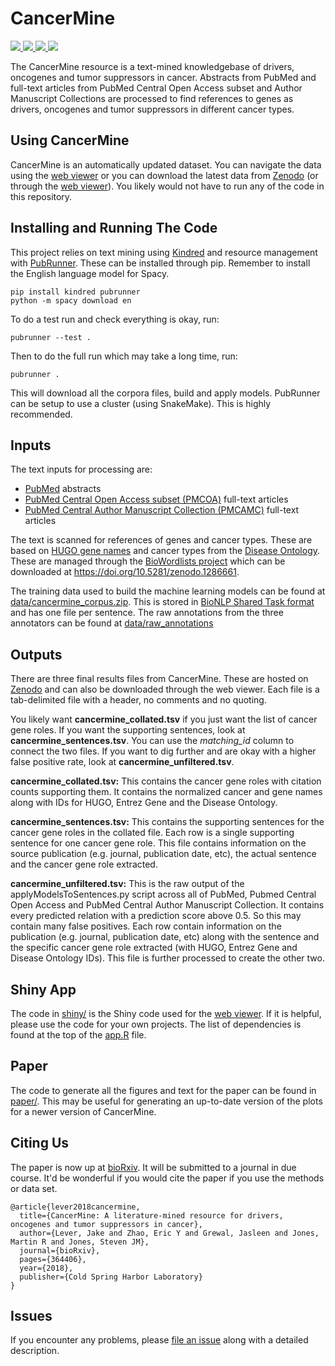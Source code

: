 # CancerMine

<p>
<a href="https://travis-ci.org/jakelever/cancermine">
   <img src="https://travis-ci.org/jakelever/cancermine.svg?branch=master" />
</a>
<a href="http://bionlp.bcgsc.ca/cancermine/">
   <img src="https://img.shields.io/badge/data-viewer-9e42f4.svg" />
</a>
<a href="https://doi.org/10.5281/zenodo.1156241">
   <img src="https://zenodo.org/badge/DOI/10.5281/zenodo.1156241.svg" />
</a>
<a href="https://doi.org/10.1101/364406">
   <img src="https://img.shields.io/badge/bioRxiv-preprint-67baea.svg" />
</a>
</p>

The CancerMine resource is a text-mined knowledgebase of drivers, oncogenes and tumor suppressors in cancer. Abstracts from PubMed and full-text articles from PubMed Central Open Access subset and Author Manuscript Collections are processed to find references to genes as drivers, oncogenes and tumor suppressors in different cancer types.

## Using CancerMine

CancerMine is an automatically updated dataset. You can navigate the data using the [web viewer](http://bionlp.bcgsc.ca/cancermine/) or you can download the latest data from [Zenodo](https://doi.org/10.5281/zenodo.1156241) (or through the [web viewer](http://bionlp.bcgsc.ca/cancermine/)). You likely would not have to run any of the code in this repository.

## Installing and Running The Code

This project relies on text mining using [Kindred](https://github.com/jakelever/kindred) and resource management with [PubRunner](https://github.com/jakelever/pubrunner). These can be installed through pip. Remember to install the English language model for Spacy.

```
pip install kindred pubrunner
python -m spacy download en
```

To do a test run and check everything is okay, run:

```
pubrunner --test .
```

Then to do the full run which may take a long time, run:
```
pubrunner .
```

This will download all the corpora files, build and apply models. PubRunner can be setup to use a cluster (using SnakeMake). This is highly recommended.

## Inputs

The text inputs for processing are:

 - [PubMed](https://www.nlm.nih.gov/databases/download/pubmed_medline.html) abstracts
 - [PubMed Central Open Access subset (PMCOA)](https://www.ncbi.nlm.nih.gov/pmc/tools/openftlist/) full-text articles
 - [PubMed Central Author Manuscript Collection (PMCAMC)](https://www.ncbi.nlm.nih.gov/pmc/about/mscollection/) full-text articles

The text is scanned for references of genes and cancer types. These are based on [HUGO gene names](http://genenames.org/) and cancer types from the [Disease Ontology](http://www.disease-ontology.org/). These are managed through the [BioWordlists project](https://github.com/jakelever/biowordlists) which can be downloaded at https://doi.org/10.5281/zenodo.1286661.

The training data used to build the machine learning models can be found at [data/cancermine_corpus.zip](https://github.com/jakelever/cancermine/blob/master/data/cancermine_corpus.zip). This is stored in [BioNLP Shared Task format](http://2011.bionlp-st.org/home/file-formats) and has one file per sentence. The raw annotations from the three annotators can be found at [data/raw_annotations](https://github.com/jakelever/cancermine/tree/master/data/raw_annotations) 

## Outputs

There are three final results files from CancerMine. These are hosted on [Zenodo](https://doi.org/10.5281/zenodo.1156241) and can also be downloaded through the web viewer. Each file is a tab-delimited file with a header, no comments and no quoting.

You likely want **cancermine\_collated.tsv** if you just want the list of cancer gene roles. If you want the supporting sentences, look at **cancermine\_sentences.tsv**. You can use the *matching\_id* column to connect the two files. If you want to dig further and are okay with a higher false positive rate, look at **cancermine\_unfiltered.tsv**.

**cancermine\_collated.tsv:** This contains the cancer gene roles with citation counts supporting them. It contains the normalized cancer and gene names along with IDs for HUGO, Entrez Gene and the Disease Ontology.

**cancermine\_sentences.tsv:** This contains the supporting sentences for the cancer gene roles in the collated file. Each row is a single supporting sentence for one cancer gene role. This file contains information on the source publication (e.g. journal, publication date, etc), the actual sentence and the cancer gene role extracted.

**cancermine\_unfiltered.tsv:** This is the raw output of the applyModelsToSentences.py script across all of PubMed, Pubmed Central Open Access and PubMed Central Author Manuscript Collection. It contains every predicted relation with a prediction score above 0.5. So this may contain many false positives. Each row contain information on the publication (e.g. journal, publication date, etc) along with the sentence and the specific cancer gene role extracted (with HUGO, Entrez Gene and Disease Ontology IDs). This file is further processed to create the other two.

## Shiny App

The code in [shiny/](https://github.com/jakelever/cancermine/tree/master/shiny) is the Shiny code used for the [web viewer](http://bionlp.bcgsc.ca/cancermine/). If it is helpful, please use the code for your own projects. The list of dependencies is found at the top of the [app.R](https://github.com/jakelever/cancermine/blob/master/shiny/app.R) file.

## Paper

The code to generate all the figures and text for the paper can be found in [paper/](https://github.com/jakelever/cancermine/tree/master/paper). This may be useful for generating an up-to-date version of the plots for a newer version of CancerMine.

## Citing Us

The paper is now up at [bioRxiv](https://doi.org/10.1101/364406). It will be submitted to a journal in due course. It'd be wonderful if you would cite the paper if you use the methods or data set.

```
@article{lever2018cancermine,
  title={CancerMine: A literature-mined resource for drivers, oncogenes and tumor suppressors in cancer},
  author={Lever, Jake and Zhao, Eric Y and Grewal, Jasleen and Jones, Martin R and Jones, Steven JM},
  journal={bioRxiv},
  pages={364406},
  year={2018},
  publisher={Cold Spring Harbor Laboratory}
}
```

## Issues

If you encounter any problems, please [file an issue](https://github.com/jakelever/cancermine/issues) along with a detailed description.

